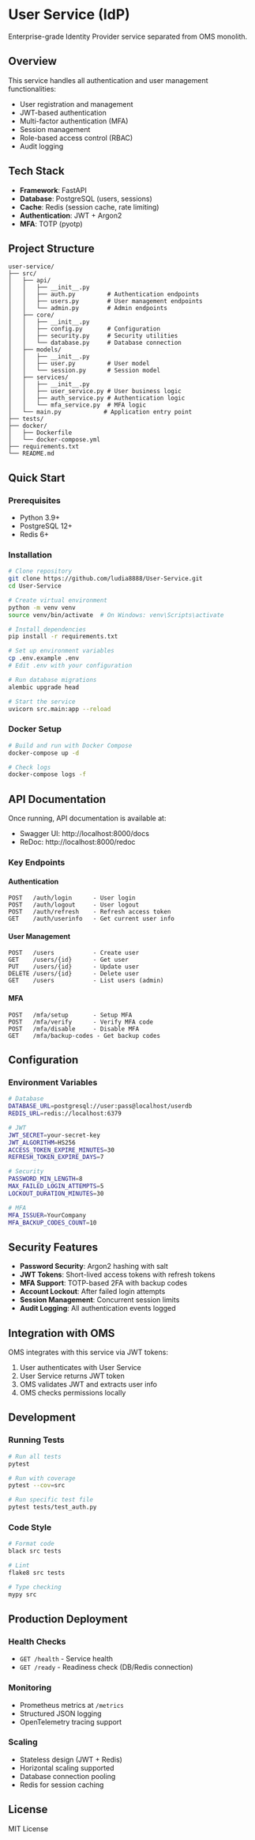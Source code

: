 # User Service (IdP)

Enterprise-grade Identity Provider service separated from OMS monolith.

## Overview

This service handles all authentication and user management functionalities:
- User registration and management
- JWT-based authentication
- Multi-factor authentication (MFA)
- Session management
- Role-based access control (RBAC)
- Audit logging

## Tech Stack

- **Framework**: FastAPI
- **Database**: PostgreSQL (users, sessions)
- **Cache**: Redis (session cache, rate limiting)
- **Authentication**: JWT + Argon2
- **MFA**: TOTP (pyotp)

## Project Structure

```
user-service/
├── src/
│   ├── api/
│   │   ├── __init__.py
│   │   ├── auth.py         # Authentication endpoints
│   │   ├── users.py        # User management endpoints
│   │   └── admin.py        # Admin endpoints
│   ├── core/
│   │   ├── __init__.py
│   │   ├── config.py       # Configuration
│   │   ├── security.py     # Security utilities
│   │   └── database.py     # Database connection
│   ├── models/
│   │   ├── __init__.py
│   │   ├── user.py         # User model
│   │   └── session.py      # Session model
│   ├── services/
│   │   ├── __init__.py
│   │   ├── user_service.py # User business logic
│   │   ├── auth_service.py # Authentication logic
│   │   └── mfa_service.py  # MFA logic
│   └── main.py            # Application entry point
├── tests/
├── docker/
│   ├── Dockerfile
│   └── docker-compose.yml
├── requirements.txt
└── README.md
```

## Quick Start

### Prerequisites

- Python 3.9+
- PostgreSQL 12+
- Redis 6+

### Installation

```bash
# Clone repository
git clone https://github.com/ludia8888/User-Service.git
cd User-Service

# Create virtual environment
python -m venv venv
source venv/bin/activate  # On Windows: venv\Scripts\activate

# Install dependencies
pip install -r requirements.txt

# Set up environment variables
cp .env.example .env
# Edit .env with your configuration

# Run database migrations
alembic upgrade head

# Start the service
uvicorn src.main:app --reload
```

### Docker Setup

```bash
# Build and run with Docker Compose
docker-compose up -d

# Check logs
docker-compose logs -f
```

## API Documentation

Once running, API documentation is available at:
- Swagger UI: http://localhost:8000/docs
- ReDoc: http://localhost:8000/redoc

### Key Endpoints

#### Authentication

```
POST   /auth/login      - User login
POST   /auth/logout     - User logout  
POST   /auth/refresh    - Refresh access token
GET    /auth/userinfo   - Get current user info
```

#### User Management

```
POST   /users           - Create user
GET    /users/{id}      - Get user
PUT    /users/{id}      - Update user
DELETE /users/{id}      - Delete user
GET    /users           - List users (admin)
```

#### MFA

```
POST   /mfa/setup       - Setup MFA
POST   /mfa/verify      - Verify MFA code
POST   /mfa/disable     - Disable MFA
GET    /mfa/backup-codes - Get backup codes
```

## Configuration

### Environment Variables

```bash
# Database
DATABASE_URL=postgresql://user:pass@localhost/userdb
REDIS_URL=redis://localhost:6379

# JWT
JWT_SECRET=your-secret-key
JWT_ALGORITHM=HS256
ACCESS_TOKEN_EXPIRE_MINUTES=30
REFRESH_TOKEN_EXPIRE_DAYS=7

# Security
PASSWORD_MIN_LENGTH=8
MAX_FAILED_LOGIN_ATTEMPTS=5
LOCKOUT_DURATION_MINUTES=30

# MFA
MFA_ISSUER=YourCompany
MFA_BACKUP_CODES_COUNT=10
```

## Security Features

- **Password Security**: Argon2 hashing with salt
- **JWT Tokens**: Short-lived access tokens with refresh tokens
- **MFA Support**: TOTP-based 2FA with backup codes
- **Account Lockout**: After failed login attempts
- **Session Management**: Concurrent session limits
- **Audit Logging**: All authentication events logged

## Integration with OMS

OMS integrates with this service via JWT tokens:

1. User authenticates with User Service
2. User Service returns JWT token
3. OMS validates JWT and extracts user info
4. OMS checks permissions locally

## Development

### Running Tests

```bash
# Run all tests
pytest

# Run with coverage
pytest --cov=src

# Run specific test file
pytest tests/test_auth.py
```

### Code Style

```bash
# Format code
black src tests

# Lint
flake8 src tests

# Type checking
mypy src
```

## Production Deployment

### Health Checks

- `GET /health` - Service health
- `GET /ready` - Readiness check (DB/Redis connection)

### Monitoring

- Prometheus metrics at `/metrics`
- Structured JSON logging
- OpenTelemetry tracing support

### Scaling

- Stateless design (JWT + Redis)
- Horizontal scaling supported
- Database connection pooling
- Redis for session caching

## License

MIT License